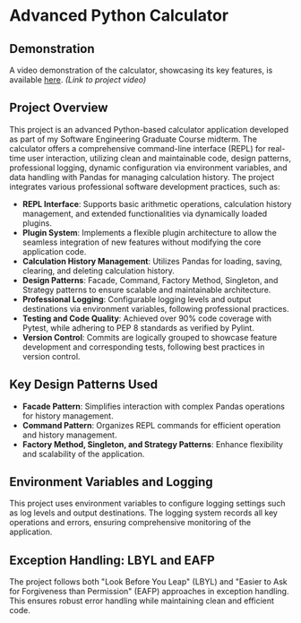 # Advanced Python Calculator

## Demonstration

A video demonstration of the calculator, showcasing its key features, is available [here](https://drive.google.com/file/d/1-giNSyhCVppiAFQUv-VojF-gaIu0U3wY/view?usp=sharing). *(Link to project video)*

## Project Overview

This project is an advanced Python-based calculator application developed as part of my Software Engineering Graduate Course midterm. The calculator offers a comprehensive command-line interface (REPL) for real-time user interaction, utilizing clean and maintainable code, design patterns, professional logging, dynamic configuration via environment variables, and data handling with Pandas for managing calculation history. The project integrates various professional software development practices, such as:

- **REPL Interface**: Supports basic arithmetic operations, calculation history management, and extended functionalities via dynamically loaded plugins.
- **Plugin System**: Implements a flexible plugin architecture to allow the seamless integration of new features without modifying the core application code.
- **Calculation History Management**: Utilizes Pandas for loading, saving, clearing, and deleting calculation history.
- **Design Patterns**: Facade, Command, Factory Method, Singleton, and Strategy patterns to ensure scalable and maintainable architecture.
- **Professional Logging**: Configurable logging levels and output destinations via environment variables, following professional practices.
- **Testing and Code Quality**: Achieved over 90% code coverage with Pytest, while adhering to PEP 8 standards as verified by Pylint.
- **Version Control**: Commits are logically grouped to showcase feature development and corresponding tests, following best practices in version control.
 

## Key Design Patterns Used

- **Facade Pattern**: Simplifies interaction with complex Pandas operations for history management.
- **Command Pattern**: Organizes REPL commands for efficient operation and history management.
- **Factory Method, Singleton, and Strategy Patterns**: Enhance flexibility and scalability of the application.

## Environment Variables and Logging

This project uses environment variables to configure logging settings such as log levels and output destinations. The logging system records all key operations and errors, ensuring comprehensive monitoring of the application.

## Exception Handling: LBYL and EAFP

The project follows both "Look Before You Leap" (LBYL) and "Easier to Ask for Forgiveness than Permission" (EAFP) approaches in exception handling. This ensures robust error handling while maintaining clean and efficient code.

